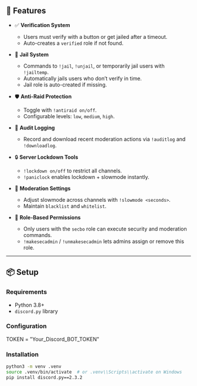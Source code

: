 
## 🚀 Features

- ✅ **Verification System**
  - Users must verify with a button or get jailed after a timeout.
  - Auto-creates a `verified` role if not found.

- 🚓 **Jail System**
  - Commands to `!jail`, `!unjail`, or temporarily jail users with `!jailtemp`.
  - Automatically jails users who don’t verify in time.
  - Jail role is auto-created if missing.

- 🛡️ **Anti-Raid Protection**
  - Toggle with `!antiraid on/off`.
  - Configurable levels: `low`, `medium`, `high`.

- 📜 **Audit Logging**
  - Record and download recent moderation actions via `!auditlog` and `!downloadlog`.

- 🔒 **Server Lockdown Tools**
  - `!lockdown on/off` to restrict all channels.
  - `!paniclock` enables lockdown + slowmode instantly.

- 🧰 **Moderation Settings**
  - Adjust slowmode across channels with `!slowmode <seconds>`.
  - Maintain `blacklist` and `whitelist`.

- 🔐 **Role-Based Permissions**
  - Only users with the `secbo` role can execute security and moderation commands.
  - `!makesecadmin` / `!unmakesecadmin` lets admins assign or remove this role.

---

## 📦 Setup

### Requirements

- Python 3.8+
- `discord.py` library

### Configuration
TOKEN = "Your_Discord_BOT_TOKEN"

### Installation

```bash
python3 -m venv .venv
source .venv/bin/activate  # or .venv\\Scripts\\activate on Windows
pip install discord.py==2.3.2






